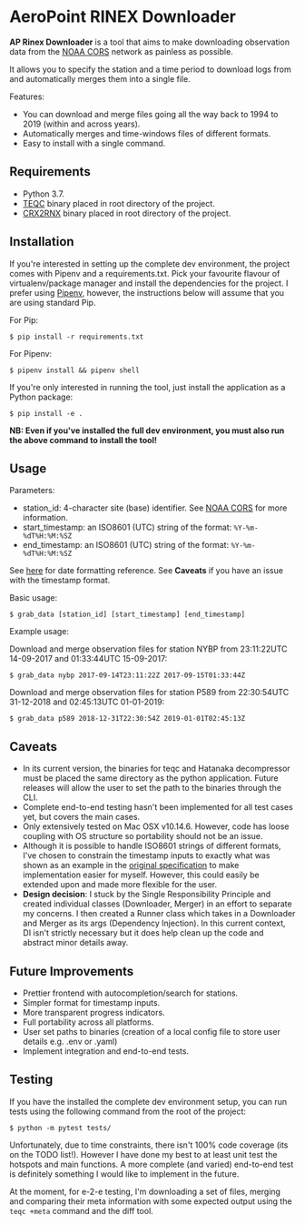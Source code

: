 # AeroPoint RINEX Downloader

**AP Rinex Downloader** is a tool that aims to make downloading observation data from the [NOAA CORS](http://geodesy.noaa.gov/CORS/) network as painless as possible.

It allows you to specify the station and a time period to download logs from and automatically merges them into a single file.

Features:

- You can download and merge files going all the way back to 1994 to 2019 (within and across years).
- Automatically merges and time-windows files of different formats.
- Easy to install with a single command.

## Requirements

- Python 3.7.
- [TEQC](https://www.unavco.org/software/data-processing/teqc/teqc.html) binary placed in root directory of the project.
- [CRX2RNX](http://terras.gsi.go.jp/ja/crx2rnx.html) binary placed in root directory of the project.

## Installation

If you're interested in setting up the complete dev environment, the project comes with Pipenv and a requirements.txt. Pick your favourite flavour of virtualenv/package manager and install the dependencies for the project. I prefer using [Pipenv](https://github.com/pypa/pipenv), however, the instructions below will assume that you are using standard Pip.

For Pip:

`$ pip install -r requirements.txt`

For Pipenv:

`$ pipenv install && pipenv shell`

If you're only interested in running the tool, just install the application as a Python package:

`$ pip install -e .`

**NB: Even if you've installed the full dev environment, you must also run the above command to install the tool!**

## Usage

Parameters:

- station_id: 4-character site (base) identifier. See [NOAA CORS](http://geodesy.noaa.gov/CORS/) for more information.
- start_timestamp: an ISO8601 (UTC) string of the format: `%Y-%m-%dT%H:%M:%SZ`
- end_timestamp: an ISO8601 (UTC) string of the format: `%Y-%m-%dT%H:%M:%SZ`

See [here](http://strftime.org/) for date formatting reference. See **Caveats** if you have an issue with the timestamp format.

Basic usage:

`$ grab_data [station_id] [start_timestamp] [end_timestamp]`

Example usage:

Download and merge observation files for station NYBP from 23:11:22UTC 14-09-2017 and 01:33:44UTC 15-09-2017:

`$ grab_data nybp 2017-09-14T23:11:22Z 2017-09-15T01:33:44Z`

Download and merge observation files for station P589 from 22:30:54UTC 31-12-2018 and 02:45:13UTC 01-01-2019:

`$ grab_data p589 2018-12-31T22:30:54Z 2019-01-01T02:45:13Z`

## Caveats

- In its current version, the binaries for teqc and Hatanaka decompressor must be placed the same directory as the python application. Future releases will allow the user to set the path to the binaries through the CLI.
- Complete end-to-end testing hasn't been implemented for all test cases yet, but covers the main cases.
- Only extensively tested on Mac OSX v10.14.6. However, code has loose coupling with OS structure so portability should not be an issue.
- Although it is possible to handle ISO8601 strings of different formats, I've chosen to constrain the timestamp inputs to exactly what was shown as an example in the [original specification](https://github.com/PropellerAero/aeropoint-programming-challenge) to make implementation easier for myself. However, this could easily be extended upon and made more flexible for the user.
- **Design decision**: I stuck by the Single Responsibility Principle and created individual classes (Downloader, Merger) in an effort to separate my concerns. I then created a Runner class which takes in a Downloader and Merger as its args (Dependency Injection). In this current context, DI isn't strictly necessary but it does help clean up the code and abstract minor details away.

## Future Improvements

- Prettier frontend with autocompletion/search for stations.
- Simpler format for timestamp inputs.
- More transparent progress indicators.
- Full portability across all platforms.
- User set paths to binaries (creation of a local config file to store user details e.g. .env or .yaml)
- Implement integration and end-to-end tests.

## Testing

If you have the installed the complete dev environment setup, you can run tests using the following command from the root of the project:

`$ python -m pytest tests/`

Unfortunately, due to time constraints, there isn't 100% code coverage (its on the TODO list!). However I have done my best to at least unit test the hotspots and main functions. A more complete (and varied) end-to-end test is definitely something I would like to implement in the future.

At the moment, for e-2-e testing, I'm downloading a set of files, merging and comparing their meta information with some expected output using the `teqc +meta` command and the diff tool.
